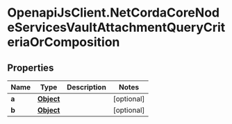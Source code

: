 # OpenapiJsClient.NetCordaCoreNodeServicesVaultAttachmentQueryCriteriaOrComposition

## Properties

Name | Type | Description | Notes
------------ | ------------- | ------------- | -------------
**a** | [**Object**](.md) |  | [optional] 
**b** | [**Object**](.md) |  | [optional] 


